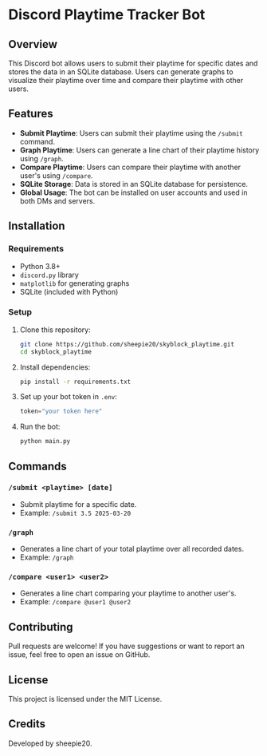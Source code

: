 # Discord Playtime Tracker Bot

## Overview
This Discord bot allows users to submit their playtime for specific dates and stores the data in an SQLite database. Users can generate graphs to visualize their playtime over time and compare their playtime with other users.

## Features
- **Submit Playtime**: Users can submit their playtime using the `/submit` command.
- **Graph Playtime**: Users can generate a line chart of their playtime history using `/graph`.
- **Compare Playtime**: Users can compare their playtime with another user's using `/compare`.
- **SQLite Storage**: Data is stored in an SQLite database for persistence.
- **Global Usage**: The bot can be installed on user accounts and used in both DMs and servers.

## Installation

### Requirements
- Python 3.8+
- `discord.py` library
- `matplotlib` for generating graphs
- SQLite (included with Python)

### Setup
1. Clone this repository:
   ```bash
   git clone https://github.com/sheepie20/skyblock_playtime.git
   cd skyblock_playtime
   ```
2. Install dependencies:
   ```bash
   pip install -r requirements.txt
   ```
3. Set up your bot token in `.env`:
   ```python
   token="your token here"
   ```
4. Run the bot:
   ```bash
   python main.py
   ```

## Commands

### `/submit <playtime> [date]`
- Submit playtime for a specific date.
- Example: `/submit 3.5 2025-03-20`

### `/graph`
- Generates a line chart of your total playtime over all recorded dates.
- Example: `/graph`

### `/compare <user1> <user2>`
- Generates a line chart comparing your playtime to another user's.
- Example: `/compare @user1 @user2`

## Contributing
Pull requests are welcome! If you have suggestions or want to report an issue, feel free to open an issue on GitHub.

## License
This project is licensed under the MIT License.

## Credits
Developed by sheepie20.

